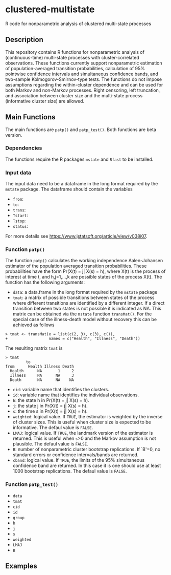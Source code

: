 # clustered-multistate
R code for nonparametric analysis of clustered multi-state processes

## Description

This repository contains R functions for nonparametric analysis of (continuous-time) multi-state processes with cluster-correlated observations. These functions currently support nonparametric estimation of population-averaged transition probabilities, calculation of 95% pointwise confidence intervals and simultaneous confidence bands, and two-sample Kolmogorov-Smirnov-type tests. The functions do not impose assumptions regarding the within-cluster dependence and can be used for both Markov and non-Markov processes. Right censoring, left truncation, and association between cluster size and the multi-state process (informative cluster size) are allowed.

## Main Functions

The main functions are `patp()` and `patp_test()`. Both functions are beta version.

### Dependencies
The functions require the R packages `mstate` and `Rfast` to be installed.

### Input data
The input data need to be a dataframe in the long format required by the `mstate` package. The dataframe should contain the variables

* `from`:
* `to`:
* `trans`:
* `Tstart`:
* `Tstop`:
* `status`:

For more details see <https://www.jstatsoft.org/article/view/v038i07>. 

### Function `patp()`

The function `patp()` calculates the working independence Aalen-Johansen estimator of the population averaged transition probabilities. These probabilities have the form Pr(X(t) = j| X(s) = h), where X(t) is the process of interest at time t, and h,j=1,...,k are possible states of the process X(t). The function has the following arguments:


* `data`: a data.frame in the long format required by the `mstate` package
* `tmat`: a matrix of possible transitions between states of the process where different transitions are identified by a different integer. If a direct transition between two states is not possible it is indicated as NA. This matrix can be obtained via the `mstate` function `transMat()`. For the special case of the illness-death model without recovery this can be achieved as follows
```
> tmat <- transMat(x = list(c(2, 3), c(3), c()), 
+                  names = c("Health", "Illness", "Death"))
```
The resulting matrix `tmat` is
```
> tmat
         to
from      Health Illness Death
  Health      NA       1     2
  Illness     NA      NA     3
  Death       NA      NA    NA
```

* `cid`: variable name that identifies the clusters.
* `id`: variable name that identifies the individual observations.
* `h`: the state h in Pr(X(t) = j| X(s) = h).
* `j`: the state j in Pr(X(t) = j| X(s) = h).
* `s`: the time s in Pr(X(t) = j| X(s) = h).
* `weighted`: logical value. If `TRUE`, the estimator is weighted by the inverse of cluster sizes. This is useful when cluster size is expected to be informative. The defaul value is `FALSE`.
* `LMAJ`: logical value. If `TRUE`, the landmark version of the estimator is returned. This is useful when `s`>0 and the Markov assumption is not plausible. The defaul value is `FALSE`.
* `B`: number of nonparametric cluster bootstrap replications. If `B'=0, no standard errors or confidence intervals/bands are returned. 
* `cband`: logical value. If `TRUE`, the limits of the 95% simultaneous confidence band are returned. In this case it is one should use at least 1000 bootstrap replications. The defaul value is `FALSE`.


### Function `patp_test()`

* `data`
* `tmat`
* `cid`
* `id`
* `group`
* `h` 
* `j`
* `s`
* `weighted`
* `LMAJ`
* `B`


## Examples


